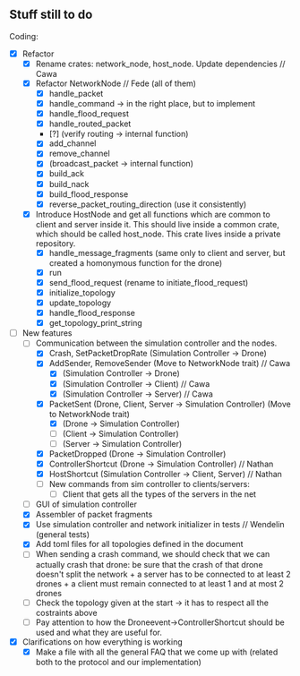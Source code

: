 ## Stuff still to do

Coding:
- [X] Refactor
    - [X] Rename crates: network_node, host_node. Update dependencies // Cawa 
    - [X] Refactor NetworkNode // Fede (all of them)
        - [X] handle_packet
        - [X] handle_command -> in the right place, but to implement
        - [X] handle_flood_request
        - [X] handle_routed_packet
        - [?] (verify routing -> internal function)
        - [X] add_channel
        - [X] remove_channel
        - [X] (broadcast_packet -> internal function)
        - [X] build_ack
        - [X] build_nack
        - [X] build_flood_response
        - [X] reverse_packet_routing_direction (use it consistently)
    - [X] Introduce HostNode and get all functions which are common to client and server inside it. This should live inside a common crate, which should be called host_node. This crate lives inside a private repository.
        - [X] handle_message_fragments (same only to client and server, but created a homonymous function for the drone)
        - [X] run
        - [X] send_flood_request (rename to initiate_flood_request)
        - [X] initialize_topology
        - [X] update_topology
        - [X] handle_flood_response
        - [X] get_topology_print_string 

- [ ] New features
    - [ ] Communication between the simulation controller and the nodes.
        - [X] Crash, SetPacketDropRate (Simulation Controller -> Drone)
        - [X] AddSender, RemoveSender (Move to NetworkNode trait) // Cawa
            - [X] (Simulation Controller -> Drone)
            - [X] (Simulation Controller -> Client) // Cawa
            - [X] (Simulation Controller -> Server) // Cawa
        - [X] PacketSent (Drone, Client, Server -> Simulation Controller) (Move to NetworkNode trait)
            - [X] (Drone -> Simulation Controller)
            - [ ] (Client -> Simulation Controller)
            - [ ] (Server -> Simulation Controller)
        - [X] PacketDropped (Drone -> Simulation Controller)
        - [X] ControllerShortcut (Drone -> Simulation Controller) // Nathan
        - [X] HostShortcut (Simulation Controller -> Client, Server) // Nathan
        - [ ] New commands from sim controller to clients/servers:
            - [ ] Client that gets all the types of the servers in the net
    - [ ] GUI of simulation controller
    - [X] Assembler of packet fragments
    - [X] Use simulation controller and network initializer in tests // Wendelin (general tests)
    - [X] Add toml files for all topologies defined in the document
    - [ ] When sending a crash command, we should check that we can actually crash that drone: be sure that the crash of that drone doesn't split the network + a server has to be connected to at least 2 drones + a client must remain connected to at least 1 and at most 2 drones
    - [ ] Check the topology given at the start -> it has to respect all the costraints above
    - [ ] Pay attention to how the Droneevent->ControllerShortcut should be used and what they are useful for.

- [X] Clarifications on how everything is working
    - [X] Make a file with all the general FAQ that we come up with (related both to the protocol and our implementation)
